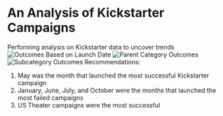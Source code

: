 # An Analysis of Kickstarter Campaigns
Performing analysis on Kickstarter data to uncover trends
![Outcomes Based on Launch Date](https://user-images.githubusercontent.com/107209737/172923447-e8d7cc99-78cf-4186-b5bd-c97114e152e9.png)
![Parent Category Outcomes](https://user-images.githubusercontent.com/107209737/172923476-02a8b86f-b819-4129-ad3c-4c0bbc4d1ed7.png)
![Subcategory Outcomes](https://user-images.githubusercontent.com/107209737/172923512-2895814d-d3a1-4f7b-bfb0-f083491fa3f1.png)
Recommendations:
1. May was the month that launched the most successful Kickstarter campaign
2. January, June, July, and October were the months that launched the most failed campaigns 
3. US Theater campaigns were the most successful 
